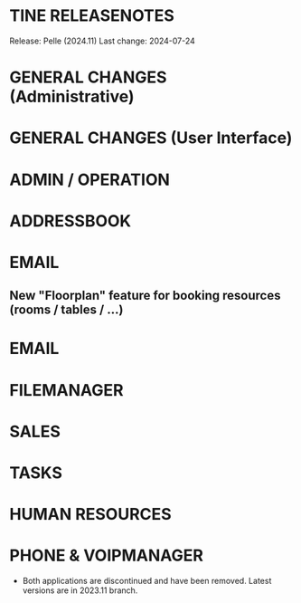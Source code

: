 
TINE RELEASENOTES
=====================
                    
  Release:     Pelle (2024.11)
  Last change: 2024-07-24

# GENERAL CHANGES (Administrative)

# GENERAL CHANGES (User Interface)

# ADMIN / OPERATION

# ADDRESSBOOK

# EMAIL

## New "Floorplan" feature for booking resources (rooms / tables / ...)

# EMAIL

# FILEMANAGER

# SALES

# TASKS

# HUMAN RESOURCES

# PHONE & VOIPMANAGER

- Both applications are discontinued and have been removed. Latest versions are in 2023.11 branch.
